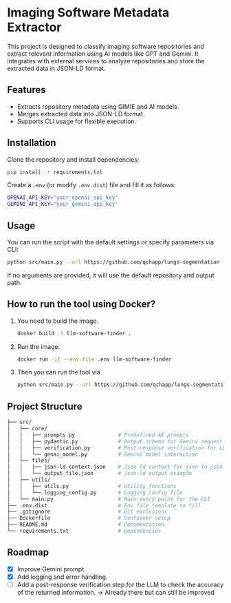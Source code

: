 # Imaging Software Metadata Extractor

This project is designed to classify imaging software repositories and extract relevant information using AI models like GPT and Gemini. It integrates with external services to analyze repositories and store the extracted data in JSON-LD format.

## Features

- Extracts repository metadata using GIMIE and AI models.
- Merges extracted data into JSON-LD format.
- Supports CLI usage for flexible execution.

## Installation

Clone the repository and install dependencies:

``` sh
pip install -r requirements.txt
```

Create a `.env` (or modify `.env.dist`) file and fill it as follows:

``` bash
OPENAI_API_KEY="your_openai_api_key"
GEMINI_API_KEY="your_gemini_api_key"
```

## Usage

You can run the script with the default settings or specify parameters via CLI:

```sh
python src/main.py --url https://github.com/qchapp/lungs-segmentation --output_path output_file.json
```

If no arguments are provided, it will use the default repository and output path.

## How to run the tool using Docker?

1. You need to build the image.

    ``` bash
    docker build -t llm-software-finder . 
    ```

2. Run the image.

    ``` bash
    docker run -it --env-file .env llm-software-finder
    ```

3. Then you can run the tool via

    ``` bash
    python src/main.py --url https://github.com/qchapp/lungs-segmentation --output_path output_file.json
    ```


## Project Structure

```bash
├── src/
│   ├── core/
│   │   ├── prompts.py              # Predefined AI prompts
│   │   ├── pydantic.py             # Output schema for Gemini request
│   │   ├── verification.py         # Post-response verification for LLM generated json
│   │   └── genai_model.py          # Gemini model interaction
│   ├── files/
│   │   ├── json-ld-context.json    # Json-ld context for json to json-ld conversion
│   │   └── output_file.json        # Json-ld output example
│   ├── utils/
│   │   ├── utils.py                # Utility functions
│   │   └── logging_config.py       # Logging config file
│   └── main.py                     # Main entry point for the CLI
├── .env.dist                       # Env file template to fill
├── .gitignore                      # Git exclusions
├── Dockerfile                      # Container setup
├── README.md                       # Documentation
└── requirements.txt                # Dependencies
```

## Roadmap

- [x] Improve Gemini prompt.
- [x] Add logging and error handling.
- [ ] Add a post-response verification step for the LLM to check the accuracy of the returned information. -> Already there but can still be improved